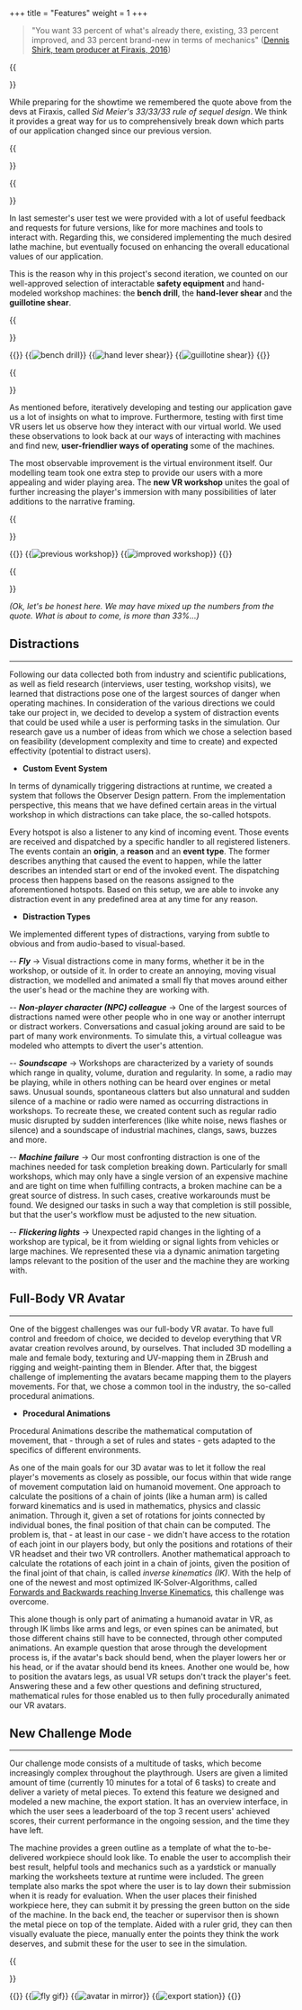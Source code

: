+++
title = "Features"
weight = 1
+++

> "You want 33 percent of what's already there, existing, 33 percent improved, and 33 percent brand-new in terms of mechanics" ([Dennis Shirk, team producer at Firaxis, 2016](https://www.gamasutra.com/view/news/275196/City_management_mayhem_and_Sid_Meiers_wisdom_Making_Civilization_VI.php))

{{<section title="What's new?" >}}
	
While preparing for the showtime we remembered the quote above from the devs at Firaxis, called _Sid Meier's 33/33/33 rule of sequel design_. 
We think it provides a great way for us to comprehensively break down which parts of our application changed since our previous version.

{{</section>}}

{{<section title="The existing 33%" >}}

In last semester's user test we were provided with a lot of useful feedback and requests for future versions, like for more machines and tools to interact with. 
Regarding this, we considered implementing the much desired lathe machine, but eventually focused on enhancing the overall educational values of our application.

This is the reason why in this project's second iteration, we counted on our well-approved selection of interactable **safety equipment** and hand-modeled workshop machines:
the **bench drill**, the **hand-lever shear** and the **guillotine shear**.

{{</section>}}

{{<gallery>}}
	{{<image src="image_placeholder.jpg" alt="bench drill" caption="Bench drill">}}
	{{<image src="image_placeholder.jpg" alt="hand lever shear" caption="Hand-lever shear">}}
	{{<image src="image_placeholder.jpg" alt="guillotine shear" caption="Guillotine shear">}}
{{</gallery>}}

{{<section title="The improved 33%" >}}

As mentioned before, iteratively developing and testing our application gave us a lot of insights on what to improve. 
Furthermore, testing with first time VR users let us observe how they interact with our virtual world. 
We used these observations to look back at our ways of interacting with machines and find new, **user-friendlier ways of operating** some of the machines.


The most observable improvement is the virtual environment itself. 
Our modelling team took one extra step to provide our users with a more appealing and wider playing area. 
The **new VR workshop** unites the goal of further increasing the player's immersion with many possibilities of later additions to the narrative framing. 

{{</section>}}

{{<gallery>}}
	{{<image src="image_placeholder.jpg" alt="previous workshop" caption="Previous workshop">}}
	{{<image src="image_placeholder.jpg" alt="improved workshop" caption="Improved workshop">}}
{{</gallery>}}

{{<section title="The brand-new 33%" >}}

_(Ok, let's be honest here. We may have mixed up the numbers from the quote. What is about to come, is more than 33%...)_


Distractions
------
---

Following our data collected both from industry and scientific publications, as well as field research (interviews, user testing, workshop visits), 
we learned that distractions pose one of the largest sources of danger when operating machines. 
In consideration of the various directions we could take our project in, we decided to develop a system of distraction events that could be used while a user is performing tasks in the simulation. 
Our research gave us a number of ideas from which we chose a selection based on feasibility (development complexity and time to create) and expected effectivity (potential to distract users).

- **Custom Event System**

In terms of dynamically triggering distractions at runtime, we created a system that follows the Observer Design pattern. 
From the implementation perspective, this means that we have defined certain areas in the virtual workshop in which distractions can take place, the so-called hotspots. 


Every hotspot is also a listener to any kind of incoming event. 
Those events are received and dispatched by a specific handler to all registered listeners. The events contain an **origin**, a **reason** and an **event type**. 
The former describes anything that caused the event to happen, while the latter describes an intended start or end of the invoked event. 
The dispatching process then happens based on the reasons assigned to the aforementioned hotspots. 
Based on this setup, we are able to invoke any distraction event in any predefined area at any time for any reason.

- **Distraction Types**

We implemented different types of distractions, varying from subtle to obvious and from audio-based to visual-based.

  -- **_Fly_** -> Visual distractions come in many forms, whether it be in the workshop, or outside of it. 
  In order to create an annoying, moving visual distraction, we modelled and animated a small fly that moves around either the user's head or the machine they are working with.


  -- **_Non-player character (NPC) colleague_** -> One of the largest sources of distractions named were other people who in one way or another interrupt or distract workers. 
  Conversations and casual joking around are said to be part of many work environments. 
  To simulate this, a virtual colleague was modeled who attempts to divert the user's attention. 


  -- **_Soundscape_** -> Workshops are characterized by a variety of sounds which range in quality, volume, duration and regularity. 
  In some, a radio may be playing, while in others nothing can be heard over engines or metal saws. 
  Unusual sounds, spontaneous clatters but also unnatural and sudden silence of a machine or radio were named as occurring distractions in workshops. 
  To recreate these, we created content such as regular radio music disrupted by sudden interferences (like white noise, news flashes or silence)
  and a soundscape of industrial machines, clangs, saws, buzzes and more.


  -- **_Machine failure_** -> Our most confronting distraction is one of the machines needed for task completion breaking down. 
  Particularly for small workshops, which may only have a single version of an expensive machine and are tight on time when fulfilling contracts, a broken machine can be a great source of distress. 
  In such cases, creative workarounds must be found. We designed our tasks in such a way that completion is still possible, but that the user's workflow must be adjusted to the new situation.


  -- **_Flickering lights_** -> Unexpected rapid changes in the lighting of a workshop are typical, be it from wielding or signal lights from vehicles or large machines. 
  We represented these via a dynamic animation targeting lamps relevant to the position of the user and the machine they are working with.

Full-Body VR Avatar
------
---

One of the biggest challenges was our full-body VR avatar. To have full control and freedom of choice, we decided to develop everything that VR avatar creation revolves around, by ourselves. 
That included 3D modelling a male and female body, texturing and UV-mapping them in ZBrush and rigging and weight-painting them in Blender. 
After that, the biggest challenge of implementing the avatars became mapping them to the players movements. For that, we chose a common tool in the industry, the so-called procedural animations.

- **Procedural Animations**

Procedural Animations describe the mathematical computation of movement, that - through a set of rules and states - gets adapted to the specifics of different environments.

As one of the main goals for our 3D avatar was to let it follow the real player's movements as closely as possible, our focus within that wide range of movement computation laid on humanoid movement.
One approach to calculate the positions of a chain of joints (like a human arm) is called forward kinematics and is used in mathematics, physics and classic animation. 
Through it, given a set of rotations for joints connected by individual bones, the final position of that chain can be computed. The problem is, that - at least in our case - 
we didn't have access to the rotation of each joint in our players body, but only the positions and rotations of their VR headset and their two VR controllers. 
Another mathematical approach to calculate the rotations of each joint in a chain of joints, given the position of the final joint of that chain, is called _inverse kinematics (IK)_. 
With the help of one of the newest and most optimized IK-Solver-Algorithms, called [Forwards and Backwards reaching Inverse Kinematics](https://www.researchgate.net/profile/Andreas-Aristidou/publication/273166356_Inverse_Kinematics_a_review_of_existing_techniques_and_introduction_of_a_new_fast_iterative_solver/links/54faeca10cf20b0d2cb8782b/Inverse-Kinematics-a-review-of-existing-techniques-and-introduction-of-a-new-fast-iterative-solver.pdf#page74),
this challenge was overcome.

This alone though is only part of animating a humanoid avatar in VR, as through IK limbs like arms and legs, or even spines can be animated, 
but those different chains still have to be connected, through other computed animations. 
An example question that arose through the development process is, if the avatar's back should bend, when the player lowers her or his head, or if the avatar should bend its knees. 
Another one would be, how to position the avatars legs, as usual VR setups don't track the player's feet. 
Answering these and a few other questions and defining structured, mathematical rules for those enabled us to then fully procedurally animated our VR avatars.

New Challenge Mode
------
---

Our challenge mode consists of a multitude of tasks, which become increasingly complex throughout the playthrough. 
Users are given a limited amount of time (currently 10 minutes for a total of 6 tasks) to create and deliver a variety of metal pieces. 
To extend this feature we designed and modeled a new machine, the export station. 
It has an overview interface, in which the user sees a leaderboard of the top 3 recent users' achieved scores, their current performance in the ongoing session, and the time they have left.
 
The machine provides a green outline as a template of what the to-be-delivered workpiece should look like. 
To enable the user to accomplish their best result, helpful tools and mechanics such as a yardstick or manually marking the worksheets texture at runtime were included.
The green template also marks the spot where the user is to lay down their submission when it is ready for evaluation. 
When the user places their finished workpiece here, they can submit it by pressing the green button on the side of the machine.
In the back end, the teacher or supervisor then is shown the metal piece on top of the template. 
Aided with a ruler grid, they can then visually evaluate the piece, manually enter the points they think the work deserves, and submit these for the user to see in the simulation. 

{{</section>}}

{{<gallery>}}
	{{<image src="image_placeholder.jpg" alt="fly gif" caption="Fly distraction">}}
	{{<image src="image_placeholder.jpg" alt="avatar in mirror" caption="Full-body VR avatar">}}
	{{<image src="image_placeholder.jpg" alt="export station" caption="Export station">}}
{{</gallery>}}
